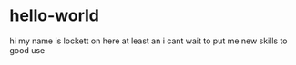 # hello-world

hi my name is lockett on here at least an i cant wait to put me new skills to good use 
